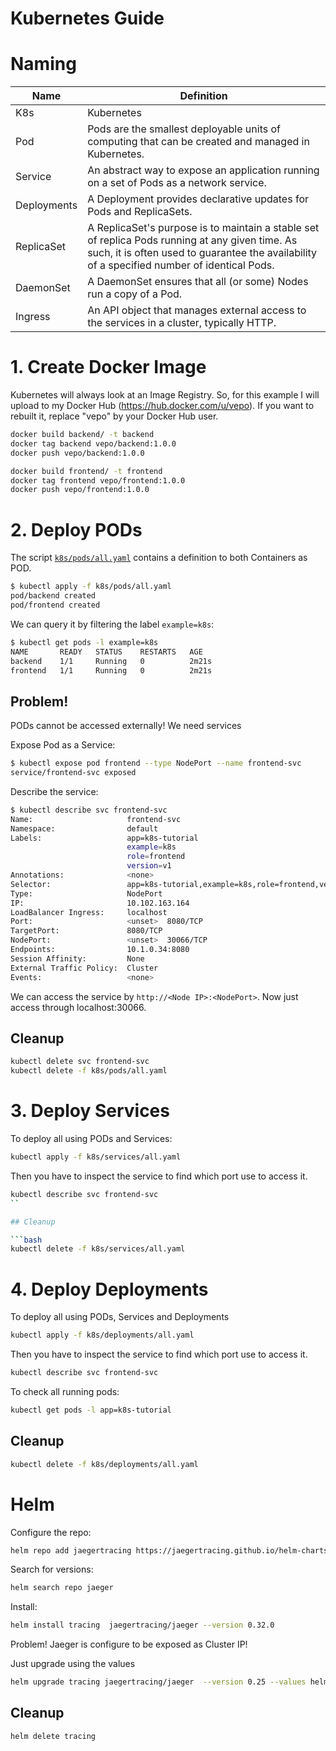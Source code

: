# Kubernetes Guide

# Naming
| Name | Definition |
|------|------------|
| K8s | Kubernetes |
| Pod | Pods are the smallest deployable units of computing that can be created and managed in Kubernetes. |
| Service | An abstract way to expose an application running on a set of Pods as a network service. |
| Deployments | A Deployment provides declarative updates for Pods and ReplicaSets. |
| ReplicaSet | A ReplicaSet's purpose is to maintain a stable set of replica Pods running at any given time. As such, it is often used to guarantee the availability of a specified number of identical Pods. |
| DaemonSet | A DaemonSet ensures that all (or some) Nodes run a copy of a Pod. |
| Ingress | An API object that manages external access to the services in a cluster, typically HTTP. |

# 1. Create Docker Image

Kubernetes will always look at an Image Registry. So, for this example I will upload to my Docker Hub (https://hub.docker.com/u/vepo). If you want to rebuilt it, replace "vepo" by your Docker Hub user.

```bash
docker build backend/ -t backend
docker tag backend vepo/backend:1.0.0
docker push vepo/backend:1.0.0

docker build frontend/ -t frontend
docker tag frontend vepo/frontend:1.0.0
docker push vepo/frontend:1.0.0
```


# 2. Deploy PODs

The script [`k8s/pods/all.yaml`](./k8s/pods/all.yaml) contains a definition to both Containers as POD.

```bash
$ kubectl apply -f k8s/pods/all.yaml
pod/backend created
pod/frontend created

```

We can query it by filtering the label `example=k8s`:

```bash
$ kubectl get pods -l example=k8s
NAME       READY   STATUS    RESTARTS   AGE
backend    1/1     Running   0          2m21s
frontend   1/1     Running   0          2m21s

```

## Problem!

PODs cannot be accessed externally! We need services

Expose Pod as a Service:

```bash
$ kubectl expose pod frontend --type NodePort --name frontend-svc
service/frontend-svc exposed

```

Describe the service:

```bash
$ kubectl describe svc frontend-svc
Name:                     frontend-svc
Namespace:                default
Labels:                   app=k8s-tutorial
                          example=k8s
                          role=frontend
                          version=v1
Annotations:              <none>
Selector:                 app=k8s-tutorial,example=k8s,role=frontend,version=v1
Type:                     NodePort
IP:                       10.102.163.164
LoadBalancer Ingress:     localhost
Port:                     <unset>  8080/TCP
TargetPort:               8080/TCP
NodePort:                 <unset>  30066/TCP
Endpoints:                10.1.0.34:8080
Session Affinity:         None
External Traffic Policy:  Cluster
Events:                   <none>

```

We can access the service by `http://<Node IP>:<NodePort>`. Now just access through localhost:30066.

## Cleanup

```bash
kubectl delete svc frontend-svc
kubectl delete -f k8s/pods/all.yaml
```

# 3. Deploy Services

To deploy all using PODs and Services:

```bash
kubectl apply -f k8s/services/all.yaml
```

Then you have to inspect the service to find which port use to access it.

```bash
kubectl describe svc frontend-svc
``

## Cleanup

```bash
kubectl delete -f k8s/services/all.yaml
```

# 4. Deploy Deployments

To deploy all using PODs, Services and Deployments

```bash
kubectl apply -f k8s/deployments/all.yaml
```

Then you have to inspect the service to find which port use to access it.

```bash
kubectl describe svc frontend-svc
```

To check all running pods:

```bash
kubectl get pods -l app=k8s-tutorial
```

## Cleanup

```bash
kubectl delete -f k8s/deployments/all.yaml
```

# Helm

Configure the repo:

```bash
helm repo add jaegertracing https://jaegertracing.github.io/helm-charts
```

Search for versions:

```bash
helm search repo jaeger
```

Install:

```bash
helm install tracing  jaegertracing/jaeger --version 0.32.0
```

Problem! Jaeger is configure to be exposed as Cluster IP!

Just upgrade using the values

```bash
helm upgrade tracing jaegertracing/jaeger  --version 0.25 --values helm/jaeger-node-port.yaml
```

## Cleanup

```bash
helm delete tracing
```